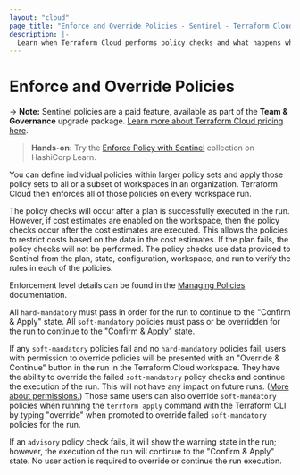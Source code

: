 ```yaml
---
layout: "cloud"
page_title: "Enforce and Override Policies - Sentinel - Terraform Cloud and Terraform Enterprise"
description: |-
  Learn when Terraform Cloud performs policy checks and what happens when different types of policy checks fail.
---
```


# Enforce and Override Policies

-> **Note:** Sentinel policies are a paid feature, available as part of the **Team & Governance** upgrade package. [Learn more about Terraform Cloud pricing here](https://www.hashicorp.com/products/terraform/pricing).

> **Hands-on:** Try the [Enforce Policy with Sentinel](https://learn.hashicorp.com/collections/terraform/policy?utm_source=WEBSITE&utm_medium=WEB_IO&utm_offer=ARTICLE_PAGE&utm_content=DOCS) collection on HashiCorp Learn.

You can define individual policies within larger policy sets and apply those policy sets to all or a subset of workspaces in an organization. Terraform Cloud then enforces all of those policies on every workspace run.  

The policy checks will occur after a plan is successfully executed in the run. However, if cost estimates are enabled on the workspace, then the policy checks occur after the cost estimates are executed. This allows the policies to restrict costs based on the data in the cost estimates. If the plan fails, the policy checks will not be performed. The policy checks use data provided to Sentinel from the plan, state, configuration, workspace, and run to verify the rules in each of the policies.

Enforcement level details can be found in the [Managing Policies](./manage-policies.html) documentation.

All `hard-mandatory` must pass in order for the run to continue to the "Confirm & Apply" state. All `soft-mandatory` policies must pass or be overridden for the run to continue to the "Confirm & Apply" state.

If any `soft-mandatory` policies fail and no `hard-mandatory` policies fail, users with permission to override policies will be presented with an "Override & Continue" button in the run in the Terraform Cloud workspace. They have the ability to override the failed `soft-mandatory` policy checks and continue the execution of the run. This will not have any impact on future runs. ([More about permissions.](/docs/cloud/users-teams-organizations/permissions.html)) Those same users can also override `soft-mandatory` policies when running the `terrform apply` command with the Terraform CLI by typing "override" when promoted to override failed `soft-mandatory` policies for the run.

[permissions-citation]: #intentionally-unused---keep-for-maintainers

If an `advisory` policy check fails, it will show the warning state in the run; however, the execution of the run will continue to the "Confirm & Apply" state. No user action is required to override or continue the run execution.
